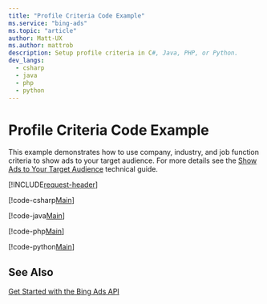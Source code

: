 ```yaml
---
title: "Profile Criteria Code Example"
ms.service: "bing-ads"
ms.topic: "article"
author: Matt-UX
ms.author: mattrob
description: Setup profile criteria in C#, Java, PHP, or Python.
dev_langs:
  - csharp
  - java
  - php
  - python
---
```

# Profile Criteria Code Example
This example demonstrates how to use company, industry, and job function criteria to show ads to your target audience. For more details see the [Show Ads to Your Target Audience](show-ads-target-audience.md) technical guide. 

[!INCLUDE[request-header](./includes/code-tips.md)]

[!code-csharp[Main](../../../BingAds-dotNet-SDK/examples/BingAdsExamples/BingAdsExamplesLibrary/v13/ProfileCriteria.cs)]

[!code-java[Main](../../../BingAds-Java-SDK/examples/BingAdsDesktopApp/src/main/java/com/microsoft/bingads/examples/v13/ProfileCriteria.java)]

[!code-php[Main](../../../BingAds-PHP-SDK/samples/V13/ProfileCriteria.php)]

[!code-python[Main](../../../BingAds-Python-SDK/examples/v13/profile_criteria.py)]

## See Also
[Get Started with the Bing Ads API](get-started.md)  

